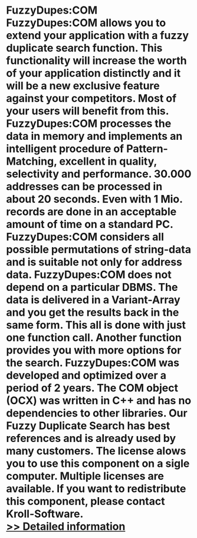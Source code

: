 # FuzzyDupes:COM<br />FuzzyDupes:COM allows you to extend your application with a fuzzy duplicate search function. This functionality will increase the worth of your application distinctly and it will be a new exclusive feature against your competitors. Most of your users will benefit from this. FuzzyDupes:COM processes the data in memory and implements an intelligent procedure of Pattern-Matching, excellent in quality, selectivity and performance. 30.000 addresses can be processed in about 20 seconds. Even with 1 Mio. records are done in an acceptable amount of time on a standard PC. FuzzyDupes:COM considers all possible permutations of string-data and is suitable not only for address data. FuzzyDupes:COM does not depend on a particular DBMS. The data is delivered in a Variant-Array and you get the results back in the same form. This all is done with just one function call. Another function provides you with more options for the search. FuzzyDupes:COM was developed and optimized over a period of 2 years. The COM object (OCX) was written in C++ and has no dependencies to other libraries. Our Fuzzy Duplicate Search has best references and is already used by many customers. The license alows you to use this component on a sigle computer. Multiple licenses are available. If you want to redistribute this component, please contact Kroll-Software.<br />[>> Detailed information](https://secure.shareit.com/shareit/product.html?productid=216894&affiliateid=200057808)